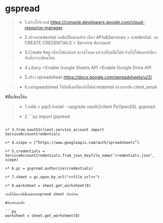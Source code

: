 # gspread

>* 1.สร้างโปรเจกต์ https://console.developers.google.com/cloud-resource-manager

>* 2.สร้างcredential กดขีด3ขีดด้านซ้าย เลือก APIs&Services > credential. กด CREATE CREDENTIALS > Service Account 

>* 3.Create Key เลือกไฟล์Json ดาวน์โหลด แล้วเปลี่ยนชื่อไฟล์ ย้ายไปโฟลเดอร์เดียวกับที่เราจะเขียนโค้ด

>* 4.Libary >Enable Google Sheets API >Enable Google Drive API

>* 5.สร้าง spreadsheet https://docs.google.com/spreadsheets/u/2/

>* 6.แชร์speadsheet ให้สิทธิ์เมล์ที่มากับไฟล์credential ตรงบรรทัด client_email



#ขั้้นเขียนโค้ด

>* 1.ลงlib > pip3 install --upgrade oauth2client PyOpenSSL gspread

>* 2.```py
import gspread
```

>* 3.from oauth2client.service_account import ServiceAccountCredentials

>* 4.scope = [“https://www.googleapis.com/auth/spreadsheets”] 

>* 5.credentials = ServiceAccountCredentials.from_json_keyfile_name(‘credentials.json’, scope)

>* 6.gc = gspread.authorize(credentials)

>* 7.sheet = gc.open_by_url("<<file_url>>")

>* 8.worksheet = sheet.get_worksheet(0)

เท่านี้โค้ดเราก็เชื่อมต่อกับspread sheet เรียบร้อย

#ตัวอย่างคำสั่ง

```py
worksheet = sheet.get_worksheet(0)
```
